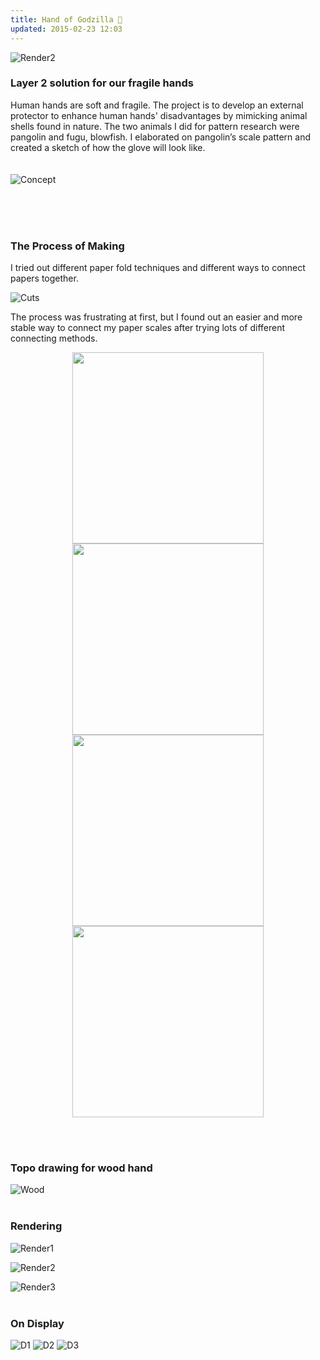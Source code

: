 ```yaml
---
title: Hand of Godzilla 🦖
updated: 2015-02-23 12:03
---
```


![Render2](https://shih.app/blog/assets/hands/3-19jvl9k-1024x683.jpg)

### Layer 2 solution for our fragile hands

Human hands are soft and fragile. The project is to develop an external protector to enhance human hands' disadvantages by mimicking animal shells found in nature. The two animals I did for pattern research were pangolin and fugu, blowfish. I elaborated on pangolin’s scale pattern and created a sketch of how the glove will look like.
<br><br><br>
![Concept](https://shih.app/blog/assets/hands/hand-2hajrbw.jpg)

<br><br><br>

### The Process of Making

I tried out different paper fold techniques and different ways to connect papers together.

![Cuts](https://shih.app/blog/assets/hands/IMG_1193-2k54xgm-1024x683.jpg)

The process was frustrating at first, but I found out an easier and more stable way to connect my paper scales after trying lots of different connecting methods.

<p align="center">
<img src="https://shih.app/blog/assets/hands/IMG_1230-wpne7k.jpg" width="306">

<img src="https://shih.app/blog/assets/hands/IMG_1231-vrxjpi.jpg" width="306">

<img src="https://shih.app/blog/assets/hands/IMG_1232-1clhpaz.jpg" width="306">

<img src="https://shih.app/blog/assets/hands/IMG_1234-2asl6v9.jpg" width="306">
</p>

<br><br>

### Topo drawing for wood hand

![Wood](https://shih.app/blog/assets/hands/hand-wood-pj41cw.jpg)
<br><br>

### Rendering

![Render1](https://shih.app/blog/assets/hands/2-1j887ub-1024x683.jpg)

![Render2](https://shih.app/blog/assets/hands/4-2lv69ge-1024x683.jpg)

![Render3](https://shih.app/blog/assets/hands/1-12enssz-1024x683.jpg)
<br><br>

### On Display

![D1](https://shih.app/blog/assets/hands/IMG_0865-29ao8pn-768x1024.jpg)
![D2](https://shih.app/blog/assets/hands/IMG_0861-xzkk0j-1024x768.jpg)
![D3](https://shih.app/blog/assets/hands/IMG_0863-1e0fdkn-1024x768.jpg)
